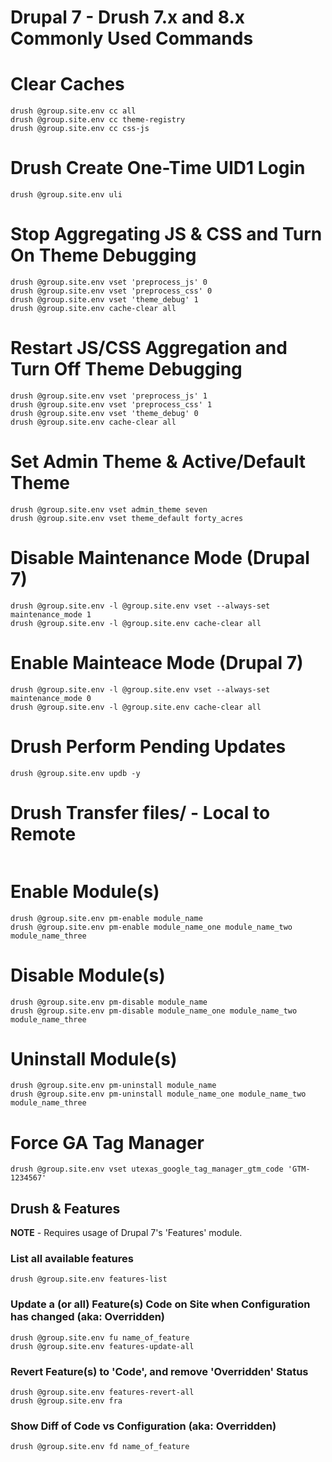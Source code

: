 # Drupal 7 - Drush 7.x and 8.x Commonly Used Commands

# Clear Caches
```
drush @group.site.env cc all
drush @group.site.env cc theme-registry
drush @group.site.env cc css-js
```
# Drush Create One-Time UID1 Login
```
drush @group.site.env uli
```
# Stop Aggregating JS & CSS and Turn On Theme Debugging
```
drush @group.site.env vset 'preprocess_js' 0
drush @group.site.env vset 'preprocess_css' 0
drush @group.site.env vset 'theme_debug' 1
drush @group.site.env cache-clear all
```
# Restart JS/CSS Aggregation and Turn Off Theme Debugging
```
drush @group.site.env vset 'preprocess_js' 1
drush @group.site.env vset 'preprocess_css' 1
drush @group.site.env vset 'theme_debug' 0
drush @group.site.env cache-clear all
```
# Set Admin Theme & Active/Default Theme
```
drush @group.site.env vset admin_theme seven
drush @group.site.env vset theme_default forty_acres
```
# Disable Maintenance Mode (Drupal 7)
```
drush @group.site.env -l @group.site.env vset --always-set maintenance_mode 1
drush @group.site.env -l @group.site.env cache-clear all
```
# Enable Mainteace Mode (Drupal 7)

```
drush @group.site.env -l @group.site.env vset --always-set maintenance_mode 0
drush @group.site.env -l @group.site.env cache-clear all
```
# Drush Perform Pending Updates
```
drush @group.site.env updb -y
```
# Drush Transfer files/ - Local to Remote
```drush @group.site.env rsync ~/local/path/sites/default/files @group.site.env:%files/
```
# Enable Module(s)
```
drush @group.site.env pm-enable module_name
drush @group.site.env pm-enable module_name_one module_name_two module_name_three
```
# Disable Module(s)
```
drush @group.site.env pm-disable module_name
drush @group.site.env pm-disable module_name_one module_name_two module_name_three
```
# Uninstall Module(s)
```
drush @group.site.env pm-uninstall module_name
drush @group.site.env pm-uninstall module_name_one module_name_two module_name_three
```
# Force GA Tag Manager
```
drush @group.site.env vset utexas_google_tag_manager_gtm_code 'GTM-1234567'
```

## Drush & Features

**NOTE** - Requires usage of Drupal 7's 'Features' module.

### List all available features
```
drush @group.site.env features-list
```
### Update a (or all) Feature(s) Code on Site when Configuration has changed (aka: Overridden)
```drush @group.site.env features-update name_of_feature
drush @group.site.env fu name_of_feature
drush @group.site.env features-update-all
```
### Revert Feature(s) to 'Code', and remove 'Overridden' Status
```drush @group.site.env features-revert name_of_feature
drush @group.site.env features-revert-all
drush @group.site.env fra
```
### Show Diff of Code vs Configuration (aka: Overridden)
```drush @group.site.env features-diff name_of_feature
drush @group.site.env fd name_of_feature
```
